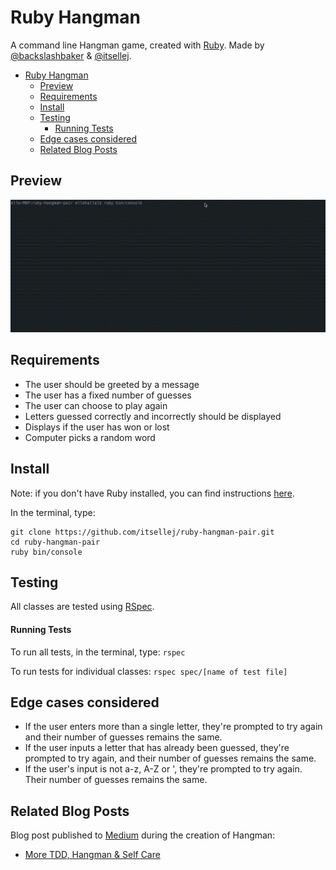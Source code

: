 # Ruby Hangman

A command line Hangman game, created with [Ruby](https://www.ruby-lang.org/en/). Made by [@backslashbaker](https://github.com/backslashbaker) & [@itsellej](https://github.com/itsellej).

- [Ruby Hangman](#ruby-hangman)
  - [Preview](#preview)
  - [Requirements](#requirements)
  - [Install](#install)
  - [Testing](#testing)
      - [Running Tests](#running-tests)
  - [Edge cases considered](#edge-cases-considered)
  - [Related Blog Posts](#related-blog-posts)

## Preview

![Hangman preview](ruby-hangman-preview.gif)

## Requirements

- The user should be greeted by a message
- The user has a fixed number of guesses
- The user can choose to play again
- Letters guessed correctly and incorrectly should be displayed
- Displays if the user has won or lost
- Computer picks a random word

## Install

Note: if you don't have Ruby installed, you can find instructions [here](https://www.ruby-lang.org/en/documentation/installation/).

In the terminal, type:

```
git clone https://github.com/itsellej/ruby-hangman-pair.git
cd ruby-hangman-pair
ruby bin/console
```

## Testing

All classes are tested using [RSpec](http://rspec.info/).

#### Running Tests

To run all tests, in the terminal, type:
`rspec`

To run tests for individual classes:
`rspec spec/[name of test file]`

## Edge cases considered

- If the user enters more than a single letter, they're prompted to try again and their number of guesses remains the same.
- If the user inputs a letter that has already been guessed, they're prompted to try again, and their number of guesses remains the same.
- If the user's input is not a-z, A-Z or ', they're prompted to try again. Their number of guesses remains the same.

## Related Blog Posts
Blog post published to [Medium](https://medium.com/@ellehallal) during the creation of Hangman:
- [More TDD, Hangman & Self Care](https://medium.com/@ellehallal/week-3-more-tdd-classes-in-ruby-self-care-5d961d7380b3)


